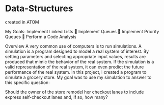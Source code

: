 # Data-Structures
created in ATOM

 My Goals:
 Implement Linked Lists  
 Implement Queues   
 Implement Priority Queues  
 Perform a Code Analysis 
 
Overview 
A very common use of computers is to run simulations. A simulation is a program designed to model a real system of interest. By setting parameters and selecting appropriate input values, results are produced that mimic the behavior of the real system. If the simulation is a valid representation of the real system, it can even predict the future performance of the real system. 
In this project, I created a program to simulate a grocery store. My goal was to use my simulation to answer to this specific question:

Should the owner of the store remodel her checkout lanes to include express self-checkout lanes and, if so, how many?
